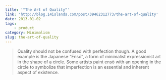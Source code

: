 ```yaml
---
title: '"The Art of Quality"'
link: 'http://blog.14islands.com/post/39462312773/the-art-of-quality'
date: 2013-01-02
tags:
    - product
category: Minimalism
slug: the-art-of-quality
---
```


> Quality should not be confused with perfection though. A good example is the Japanese “Ensō”, a
> form of minimalist expressionist art in the shape of a circle. Some artists paint ensō with an
> opening in the circle to symbolize that imperfection is an essential and inherent aspect of
> existence.
